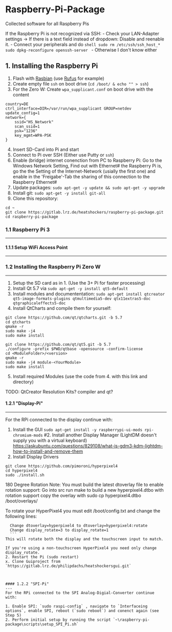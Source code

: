 # Raspberry-Pi-Package

Collected software for all Raspberry Pis

If the Raspberry Pi is not recognized via SSH:
    - Check your LAN-Adapter settings -> If there is a text field instead of dropdown: Disable and reenable it.
    - Connect your peripherals and do 
    ```shell
    sudo rm /etc/ssh/ssh_host_*
    sudo dpkg-reconfigure openssh-server
    ```
    - Otherwise I don't know either

## 1. Installing the Raspberry Pi 
1. Flash with [Rasbian](https://www.raspberrypi.org/downloads/raspbian/) (use [Rufus](https://rufus.ie/) for example)
2. Create empty file `ssh` on boot drive (`cd /boot/ & echo "" > ssh`)
3. For the Zero W: Create `wpa_supplicant.conf` on boot drive with the content 
```
country=DE 
ctrl_interface=DIR=/var/run/wpa_supplicant GROUP=netdev 
update_config=1 
network={
    ssid="HS_Network"
    scan_ssid=1
    psk="1236"
    key_mgmt=WPA-PSK
}
```
4. Insert SD-Card into Pi and start
5. Connect to Pi over SSH (Either use Putty or `ssh`)
6. Enable (bridge) internet conenction from PC to Raspberry Pi: Go to the Windows Network Setting, Find out with Ethernet# the Raspberry Pi is, go the the Setting of the Internet-Network (usially the first one) and enable in the 'Freigabe'-Tab the sharing of this connection to the Raspberry Ethernet#
7. Update packages: `sudo apt-get -y update && sudo apt-get -y upgrade`
8. Install git: `sudo apt-get -y install git-all`
9. Clone this repository:
```shell
cd ~
git clone https://gitlab.lrz.de/heatshockers/raspberry-pi-package.git
cd raspberry-pi-package
```

### 1.1 Raspberry Pi 3
---

#### 1.1.1 Setup WiFi Access Point
---



### 1.2 Installing the Raspberry Pi Zero W
---
1. Setup the SD card as in 1. (Use the 3+ Pi for faster processing)
2. Install Qt 5.7 via `sudo apt-get -y install qt5-default`
3. Install modules and documententation:
`sudo apt-get install qtcreator qt5-image-formats-plugins qtmultimedia5-dev qtx11extras5-doc qtgraphicaleffects5-doc`
4. Install QtCharts and compile them for yourself:
```shell 
git clone https://github.com/qt/qtcharts.git -b 5.7
cd qtcharts
qmake -r
sudo make -j4
sudo make install
```

```shell
git clone https://github.com/qt/qt5.git -b 5.7
./configure -prefix $PWD/qtbase -opensource -confirm-license
cd <ModuleFolder>/<version>
qmake -r
sudo make -j4 module-<YourModule>
sudo make install
```
5. Install required Modules (use the code from 4. with this link and directory)

TODO: QtCreator Resolution
Kits? 
compiler and qt?



#### 1.2.1 "Display-Pi"
---
For the RPi connected to the display continue with:
1. Install the GUI 
`sudo apt-get install -y raspberrypi-ui-mods rpi-chromium-mods`
#2. Install another Display Manager (LightDM doesn't supply you with a virtual keyboard)
https://askubuntu.com/questions/829108/what-is-gdm3-kdm-lightdm-how-to-install-and-remove-them
3. Install Display Drivers
 ```shell
git clone https://github.com/pimoroni/hyperpixel4
cd hyperpixel4
sudo ./install.sh
```
180 Degree Rotation
Note: You must build the latest dtoverlay file to enable rotation support:
Go into src
run make to build a new hyperpixel4.dtbo with rotation support
copy the overlay with sudo cp hyperpixel4.dtbo /boot/overlays/

To rotate your HyperPixel4 you must edit /boot/config.txt and change the following lines:

  ```
    Change dtoverlay=hyperpixel4 to dtoverlay=hyperpixel4:rotate
    Change display_rotate=3 to display_rotate=1
    ```
This will rotate both the display and the touchscreen input to match.

If you're using a non-touchscreen HyperPixel4 you need only change display_rotate.
2. Restart the Pi (sudo restart)
x. Clone Guiproject from `https://gitlab.lrz.de/philipdachs/heatshockersgui.git`



#### 1.2.2 "SPI-Pi"
---
For the RPi connected to the SPI Analog-Digial-Converter continue with:

1. Enable SPI: `sudo raspi-config` , navigate to `Interfaceing options`, enable SPI, reboot (`sudo reboot`) and conenct again (see Step 5)
2. Perform initial setup by running the script `~\raspberry-pi-package\scripts\setup_SPI_Pi.sh`
